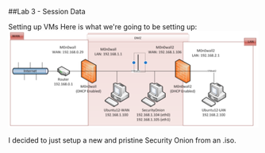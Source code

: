 ##Lab 3 - Session Data

Setting up VMs
Here is what we're going to be setting up:
![The Setup](https://github.com/johnschriner/presentations/blob/master/the_setup.png )

I decided to just setup a new and pristine Security Onion from an .iso.
